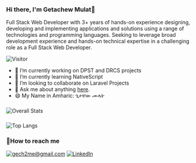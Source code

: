 ### Hi there, I'm Getachew Mulat👋 
Full Stack Web Developer with 3+ years of hands-on experience designing, developing and implementing applications and solutions using a range of technologies and programming languages. Seeking to leverage broad development experience and hands-on technical expertise in a challenging role as a Full Stack Web Developer.


![Visitor](https://visitor-badge.laobi.icu/badge?page_id=gech4me)

- 🔭 I’m currently working on DPST and DRCS projects
- 🌱 I’m currently learning NativeScript
- 👯 I’m looking to collaborate on Laravel Projects
- 💬 Ask me about anything [here](https://www.linkedin.com/in/gech2me/).
- 😄 My Name in Amharic: ጌታቸው ሙላት 


###
![Overall Stats](https://github-readme-stats-gech4me.vercel.app/api?username=gech4me&count_private=true&show_icons=true&hide=contribs)

###
![Top Langs](https://github-readme-stats-gech4me.vercel.app/api/top-langs/?username=gech4me&&layout=compact&langs_count=10)


### 📧How to reach me
<a href="mailto:gech2me@gmail.com" target="_blank">![gech2me@gmail.com](https://img.shields.io/badge/Gmail-D14836?style=for-the-badge&logo=gmail&logoColor=white)</a>
<a href="https://www.linkedin.com/ln/gech2me" target="_blank">![LinkedIn](https://img.shields.io/badge/LinkedIn-0077B5?style=for-the-badge&logo=linkedin&logoColor=white)</a>


